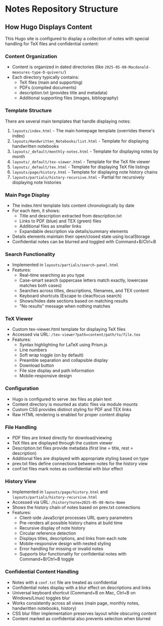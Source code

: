 # Notes Repository Structure

## How Hugo Displays Content

This Hugo site is configured to display a collection of notes with special handling for TeX files and confidential content:

### Content Organization
- Content is organized in dated directories (like `2025-05-08-Macdonald-measures-type-D-quivers/`)
- Each directory typically contains:
  - TeX files (main and supporting)
  - PDFs (compiled documents)
  - description.txt (provides title and metadata)
  - Additional supporting files (images, bibliography)

### Template Structure
There are several main templates that handle displaying notes:
1. `layouts/index.html` - The main homepage template (overrides theme's index)
2. `layouts/Handwritten_Notebooks/list.html` - Template for displaying handwritten notebooks
3. `layouts/_default/monthly-notes.html` - Template for displaying notes by month
4. `layouts/_default/tex-viewer.html` - Template for the TeX file viewer
5. `layouts/_default/tex.html` - Template for displaying TeX file listings
6. `layouts/page/history.html` - Template for displaying note history chains
7. `layouts/partials/history-recursive.html` - Partial for recursively displaying note histories

### Main Page Display
- The index.html template lists content chronologically by date
- For each item, it shows:
  - Title and description extracted from description.txt
  - Links to PDF (blue) and TEX (green) files
  - Additional files as smaller links
  - Expandable description via details/summary elements
- Details elements maintain their open/closed state using localStorage
- Confidential notes can be blurred and toggled with Command+B/Ctrl+B

### Search Functionality
- Implemented in `layouts/partials/search-panel.html`
- Features:
  - Real-time searching as you type
  - Case-smart search (uppercase letters match exactly, lowercase matches both cases)
  - Searches across titles, descriptions, filenames, and TEX content
  - Keyboard shortcuts (Escape to clear/focus search)
  - Shows/hides date sections based on matching results
  - "No results" message when nothing matches

### TeX Viewer
- Custom tex-viewer.html template for displaying TeX files
- Accessed via URL: `/tex-viewer?path=content/path/to/file.tex`
- Features:
  - Syntax highlighting for LaTeX using Prism.js
  - Line numbers
  - Soft wrap toggle (on by default)
  - Preamble separation and collapsible display
  - Download button
  - File size display and path information
  - Mobile-responsive design

### Configuration
- Hugo is configured to serve .tex files as plain text
- Content directory is mounted as static files via module mounts
- Custom CSS provides distinct styling for PDF and TEX links
- Raw HTML rendering is enabled for proper content display

### File Handling
- PDF files are linked directly for download/viewing
- TeX files are displayed through the custom viewer
- Description.txt files provide metadata (first line = title, rest = description)
- Additional files are displayed with appropriate styling based on type
- prev.txt files define connections between notes for the history view
- conf.txt files mark notes as confidential with blur effect

### History View
- Implemented in `layouts/page/history.html` and `layouts/partials/history-recursive.html`
- Accessed via URL: `/history?note=2025-05-08-Note-Name`
- Shows the history chain of notes based on prev.txt connections
- Features:
  - Client-side JavaScript processes URL query parameters
  - Pre-renders all possible history chains at build time
  - Recursive display of note history
  - Circular reference detection
  - Displays titles, descriptions, and links from each note
  - Mobile-responsive design with nested styling
  - Error handling for missing or invalid notes
  - Supports blur functionality for confidential notes with Command+B/Ctrl+B toggle

### Confidential Content Handling
- Notes with a `conf.txt` file are treated as confidential
- Confidential notes display with a blur effect on descriptions and links
- Universal keyboard shortcut (Command+B on Mac, Ctrl+B on Windows/Linux) toggles blur
- Works consistently across all views (main page, monthly notes, handwritten notebooks, history)
- CSS blur filter implementation preserves layout while obscuring content
- Content marked as confidential also prevents selection when blurred